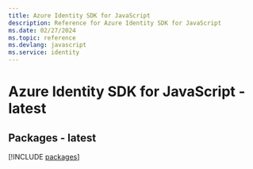 ```yaml
---
title: Azure Identity SDK for JavaScript
description: Reference for Azure Identity SDK for JavaScript
ms.date: 02/27/2024
ms.topic: reference
ms.devlang: javascript
ms.service: identity
---
```

# Azure Identity SDK for JavaScript - latest
## Packages - latest
[!INCLUDE [packages](identity-index.md)]